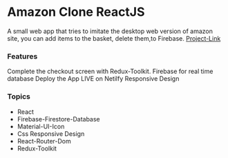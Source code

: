 # Amazon Clone ReactJS

A small web app that tries to imitate the desktop web version of amazon site, you can add items to the basket, delete them,to Firebase.
[Project-Link](https://amazon-clone-reactjs99.netlify.app//)


### Features
Complete the checkout screen with Redux-Toolkit.
Firebase for real time database
Deploy the App LIVE on Netilfy
Responsive Design

### Topics
- React
- Firebase-Firestore-Database
- Material-UI-Icon
- Css Responsive Design
- React-Router-Dom
- Redux-Toolkit



